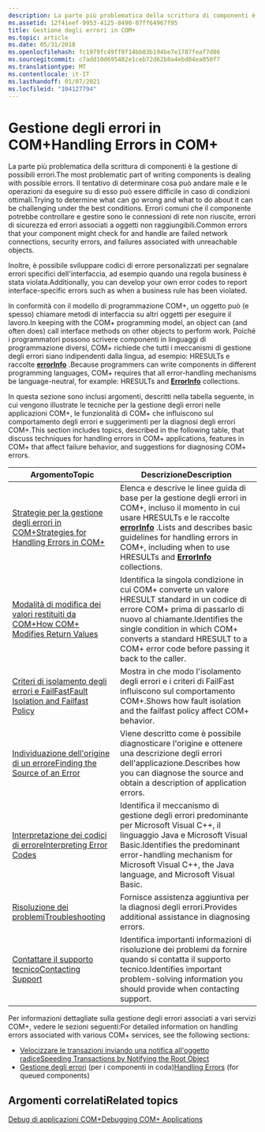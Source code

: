 ```yaml
---
description: La parte più problematica della scrittura di componenti è la gestione di possibili errori.
ms.assetid: 12f41eef-9953-4125-8490-07ff64967f95
title: Gestione degli errori in COM+
ms.topic: article
ms.date: 05/31/2018
ms.openlocfilehash: fc1979fc49ff8f14bb83b194be7e1787feaf7d86
ms.sourcegitcommit: c7add10d695482e1ceb72d62b8a4ebd84ea050f7
ms.translationtype: MT
ms.contentlocale: it-IT
ms.lasthandoff: 01/07/2021
ms.locfileid: "104127794"
---
```

# <a name="handling-errors-in-com"></a><span data-ttu-id="844ce-103">Gestione degli errori in COM+</span><span class="sxs-lookup"><span data-stu-id="844ce-103">Handling Errors in COM+</span></span>

<span data-ttu-id="844ce-104">La parte più problematica della scrittura di componenti è la gestione di possibili errori.</span><span class="sxs-lookup"><span data-stu-id="844ce-104">The most problematic part of writing components is dealing with possible errors.</span></span> <span data-ttu-id="844ce-105">Il tentativo di determinare cosa può andare male e le operazioni da eseguire su di esso può essere difficile in caso di condizioni ottimali.</span><span class="sxs-lookup"><span data-stu-id="844ce-105">Trying to determine what can go wrong and what to do about it can be challenging under the best conditions.</span></span> <span data-ttu-id="844ce-106">Errori comuni che il componente potrebbe controllare e gestire sono le connessioni di rete non riuscite, errori di sicurezza ed errori associati a oggetti non raggiungibili.</span><span class="sxs-lookup"><span data-stu-id="844ce-106">Common errors that your component might check for and handle are failed network connections, security errors, and failures associated with unreachable objects.</span></span>

<span data-ttu-id="844ce-107">Inoltre, è possibile sviluppare codici di errore personalizzati per segnalare errori specifici dell'interfaccia, ad esempio quando una regola business è stata violata.</span><span class="sxs-lookup"><span data-stu-id="844ce-107">Additionally, you can develop your own error codes to report interface-specific errors such as when a business rule has been violated.</span></span>

<span data-ttu-id="844ce-108">In conformità con il modello di programmazione COM+, un oggetto può (e spesso) chiamare metodi di interfaccia su altri oggetti per eseguire il lavoro.</span><span class="sxs-lookup"><span data-stu-id="844ce-108">In keeping with the COM+ programming model, an object can (and often does) call interface methods on other objects to perform work.</span></span> <span data-ttu-id="844ce-109">Poiché i programmatori possono scrivere componenti in linguaggi di programmazione diversi, COM+ richiede che tutti i meccanismi di gestione degli errori siano indipendenti dalla lingua, ad esempio: HRESULTs e raccolte [**errorInfo**](errorinfo.md) .</span><span class="sxs-lookup"><span data-stu-id="844ce-109">Because programmers can write components in different programming languages, COM+ requires that all error-handling mechanisms be language-neutral, for example: HRESULTs and [**ErrorInfo**](errorinfo.md) collections.</span></span>

<span data-ttu-id="844ce-110">In questa sezione sono inclusi argomenti, descritti nella tabella seguente, in cui vengono illustrate le tecniche per la gestione degli errori nelle applicazioni COM+, le funzionalità di COM+ che influiscono sul comportamento degli errori e suggerimenti per la diagnosi degli errori COM+.</span><span class="sxs-lookup"><span data-stu-id="844ce-110">This section includes topics, described in the following table, that discuss techniques for handling errors in COM+ applications, features in COM+ that affect failure behavior, and suggestions for diagnosing COM+ errors.</span></span>



| <span data-ttu-id="844ce-111">Argomento</span><span class="sxs-lookup"><span data-stu-id="844ce-111">Topic</span></span>                                                                                           | <span data-ttu-id="844ce-112">Descrizione</span><span class="sxs-lookup"><span data-stu-id="844ce-112">Description</span></span>                                                                                                                                                 |
|-------------------------------------------------------------------------------------------------|-------------------------------------------------------------------------------------------------------------------------------------------------------------|
| [<span data-ttu-id="844ce-113">Strategie per la gestione degli errori in COM+</span><span class="sxs-lookup"><span data-stu-id="844ce-113">Strategies for Handling Errors in COM+</span></span>](strategies-for-handling-errors-in-com-.md)<br/> | <span data-ttu-id="844ce-114">Elenca e descrive le linee guida di base per la gestione degli errori in COM+, incluso il momento in cui usare HRESULTs e le raccolte [**errorInfo**](errorinfo.md) .</span><span class="sxs-lookup"><span data-stu-id="844ce-114">Lists and describes basic guidelines for handling errors in COM+, including when to use HRESULTs and [**ErrorInfo**](errorinfo.md) collections.</span></span><br/> |
| [<span data-ttu-id="844ce-115">Modalità di modifica dei valori restituiti da COM+</span><span class="sxs-lookup"><span data-stu-id="844ce-115">How COM+ Modifies Return Values</span></span>](how-com--modifies-return-values.md)<br/>               | <span data-ttu-id="844ce-116">Identifica la singola condizione in cui COM+ converte un valore HRESULT standard in un codice di errore COM+ prima di passarlo di nuovo al chiamante.</span><span class="sxs-lookup"><span data-stu-id="844ce-116">Identifies the single condition in which COM+ converts a standard HRESULT to a COM+ error code before passing it back to the caller.</span></span><br/>             |
| [<span data-ttu-id="844ce-117">Criteri di isolamento degli errori e FailFast</span><span class="sxs-lookup"><span data-stu-id="844ce-117">Fault Isolation and Failfast Policy</span></span>](fault-isolation-and-failfast-policy.md)<br/>       | <span data-ttu-id="844ce-118">Mostra in che modo l'isolamento degli errori e i criteri di FailFast influiscono sul comportamento COM+.</span><span class="sxs-lookup"><span data-stu-id="844ce-118">Shows how fault isolation and the failfast policy affect COM+ behavior.</span></span><br/>                                                                          |
| [<span data-ttu-id="844ce-119">Individuazione dell'origine di un errore</span><span class="sxs-lookup"><span data-stu-id="844ce-119">Finding the Source of an Error</span></span>](finding-the-source-of-an-error.md)<br/>                 | <span data-ttu-id="844ce-120">Viene descritto come è possibile diagnosticare l'origine e ottenere una descrizione degli errori dell'applicazione.</span><span class="sxs-lookup"><span data-stu-id="844ce-120">Describes how you can diagnose the source and obtain a description of application errors.</span></span> <br/>                                                       |
| [<span data-ttu-id="844ce-121">Interpretazione dei codici di errore</span><span class="sxs-lookup"><span data-stu-id="844ce-121">Interpreting Error Codes</span></span>](interpreting-error-codes.md)<br/>                             | <span data-ttu-id="844ce-122">Identifica il meccanismo di gestione degli errori predominante per Microsoft Visual C++, il linguaggio Java e Microsoft Visual Basic.</span><span class="sxs-lookup"><span data-stu-id="844ce-122">Identifies the predominant error-handling mechanism for Microsoft Visual C++, the Java language, and Microsoft Visual Basic.</span></span> <br/>                    |
| [<span data-ttu-id="844ce-123">Risoluzione dei problemi</span><span class="sxs-lookup"><span data-stu-id="844ce-123">Troubleshooting</span></span>](troubleshooting.md)<br/>                                               | <span data-ttu-id="844ce-124">Fornisce assistenza aggiuntiva per la diagnosi degli errori.</span><span class="sxs-lookup"><span data-stu-id="844ce-124">Provides additional assistance in diagnosing errors.</span></span><br/>                                                                                             |
| [<span data-ttu-id="844ce-125">Contattare il supporto tecnico</span><span class="sxs-lookup"><span data-stu-id="844ce-125">Contacting Support</span></span>](contacting-support.md)<br/>                                         | <span data-ttu-id="844ce-126">Identifica importanti informazioni di risoluzione dei problemi da fornire quando si contatta il supporto tecnico.</span><span class="sxs-lookup"><span data-stu-id="844ce-126">Identifies important problem-solving information you should provide when contacting support.</span></span><br/>                                                     |



 

<span data-ttu-id="844ce-127">Per informazioni dettagliate sulla gestione degli errori associati a vari servizi COM+, vedere le sezioni seguenti:</span><span class="sxs-lookup"><span data-stu-id="844ce-127">For detailed information on handling errors associated with various COM+ services, see the following sections:</span></span>

-   [<span data-ttu-id="844ce-128">Velocizzare le transazioni inviando una notifica all'oggetto radice</span><span class="sxs-lookup"><span data-stu-id="844ce-128">Speeding Transactions by Notifying the Root Object</span></span>](speeding-transactions-by-notifying-the-root-object.md)
-   <span data-ttu-id="844ce-129">[Gestione degli errori](handling-errors-in-queued-components.md) (per i componenti in coda)</span><span class="sxs-lookup"><span data-stu-id="844ce-129">[Handling Errors](handling-errors-in-queued-components.md) (for queued components)</span></span>

## <a name="related-topics"></a><span data-ttu-id="844ce-130">Argomenti correlati</span><span class="sxs-lookup"><span data-stu-id="844ce-130">Related topics</span></span>

<dl> <dt>

[<span data-ttu-id="844ce-131">Debug di applicazioni COM+</span><span class="sxs-lookup"><span data-stu-id="844ce-131">Debugging COM+ Applications</span></span>](debugging-com--applications.md)
</dt> </dl>

 

 




